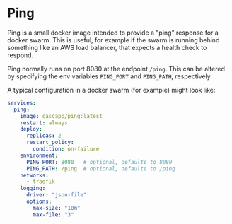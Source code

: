 # Ping

Ping is a small docker image intended to provide a "ping" response for a docker swarm. This is useful, for example
if the swarm is running behind something like an AWS load balancer, that expects a health check to respond.

Ping normally runs on port 8080 at the endpoint `/ping`.  This can be altered by specifying the env variables 
`PING_PORT` and `PING_PATH`, respectively.

A typical configuration in a docker swarm (for example) might look like:

```yaml
services:
  ping:
    image: cascapp/ping:latest
    restart: always
    deploy:
      replicas: 2
      restart_policy:
        condition: on-failure
    environment:
      PING_PORT: 8080   # optional, defaults to 8080
      PING_PATH: /ping  # optional, defaults to /ping
    networks:
      - traefik
    logging:
      driver: "json-file"
      options:
        max-size: "10m"
        max-file: "3"
```